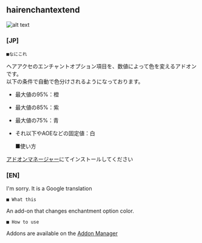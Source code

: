 hairenchantextend
--
![alt text](http://i.imgur.com/wPZyRQp.png "jp Screenshot")

### [JP]

	■なにこれ

ヘアアクセのエンチャントオプション項目を、数値によって色を変えるアドオンです。  
以下の条件で自動で色分けされるようになっております。  
* 最大値の95%：橙
* 最大値の85%：紫
* 最大値の75%：青
* それ以下やAOEなどの固定値：白

	■使い方

[アドオンマネージャー](https://github.com/Excrulon/Tree-of-Savior-Addon-Manager)にてインストールしてください


### [EN]

I'm sorry. It is a Google translation

	■ What this

An add-on that changes enchantment option color.  

	■ How to use

Addons are available on the [Addon Manager](https://github.com/Excrulon/Tree-of-Savior-Addon-Manager)

